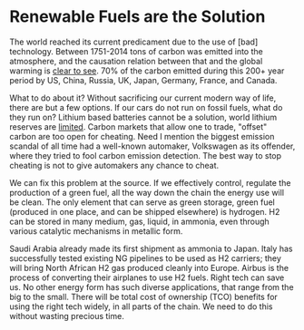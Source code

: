 # Renewable Fuels are the Solution

The world reached its current predicament due to the use of [bad]
technology. Between 1751-2014 tons of carbon was emitted into the
atmosphere, and the causation relation between that and the global
warming is [clear to see](../../2021/07/historical-carbon-emissions.md).
70% of the carbon emitted during this 200+ year period by US, China,
Russia, UK, Japan, Germany, France, and Canada.

What to do about it? Without sacrificing our current modern way of
life, there are but a few options. If our cars do not run on fossil
fuels, what do they run on? Lithium based batteries cannot be a
solution, world lithium reserves are [limited](../../2020/07/h2-numbers.md).
Carbon markets that allow one to trade, "offset" carbon are too open
for cheating. Need I mention the biggest emission scandal of all time
had a well-known automaker, Volkswagen as its offender, where they
tried to fool carbon emission detection. The best way to stop
cheating is not to give automakers any chance to cheat.

We can fix this problem at the source. If we effectively control,
regulate the production of a green fuel, all the way down the chain
the energy use will be clean. The only element that can serve as green
storage, green fuel (produced in one place, and can be shipped
elsewhere) is hydrogen. H2 can be stored in many medium, gas, liquid,
in ammonia, even through various catalytic mechanisms in metallic
form.

Saudi Arabia already made its first shipment as ammonia to Japan.
Italy has successfully tested existing NG pipelines to be used as H2
carriers; they will bring North African H2 gas produced cleanly into
Europe. Airbus is the process of converting their airplanes to use H2
fuels. Right tech can save us. No other energy form has such diverse
applications, that range from the big to the small. There will be
total cost of ownership (TCO) benefits for using the right tech
widely, in all parts of the chain. We need to do this without wasting
precious time.
